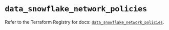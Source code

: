 # `data_snowflake_network_policies`

Refer to the Terraform Registry for docs: [`data_snowflake_network_policies`](https://registry.terraform.io/providers/snowflake-labs/snowflake/1.0.3/docs/data-sources/network_policies).
